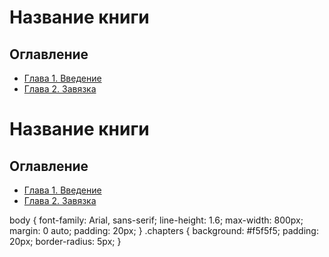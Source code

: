 <!DOCTYPE html>
<html>
<head>
    <title>Моя книга</title>
    <meta charset="UTF-8">
    <link rel="stylesheet" href="стили.css">
</head>
<body>
    <div class="container">
        <h1>Название книги</h1>
        <div class="chapters">
            <h2>Оглавление</h2>
            <ul>
                <li><a href="главы/01_введение.md">Глава 1. Введение</a></li>
                <li><a href="главы/02_завязка.md">Глава 2. Завязка</a></li>
            </ul>
        </div>
    </div>
</body>
</html>
<!DOCTYPE html>
<html>
<head>
    <title>Моя книга</title>
    <meta charset="UTF-8">
    <link rel="stylesheet" href="стили.css">
</head>
<body>
    <div class="container">
        <h1>Название книги</h1>
        <div class="chapters">
            <h2>Оглавление</h2>
            <ul>
                <li><a href="главы/01_введение.md">Глава 1. Введение</a></li>
                <li><a href="главы/02_завязка.md">Глава 2. Завязка</a></li>
            </ul>
        </div>
    </div>
</body>
</html>
body {
    font-family: Arial, sans-serif;
    line-height: 1.6;
    max-width: 800px;
    margin: 0 auto;
    padding: 20px;
}
.chapters {
    background: #f5f5f5;
    padding: 20px;
    border-radius: 5px;
}
